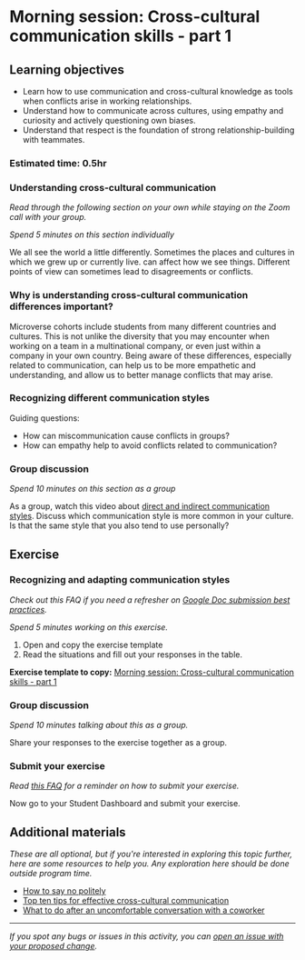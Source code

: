 # Morning session: Cross-cultural communication skills - part 1

## Learning objectives

- Learn how to use communication and cross-cultural knowledge as tools when conflicts arise in working relationships.
- Understand how to communicate across cultures, using empathy and curiosity and actively questioning own biases.
- Understand that respect is the foundation of strong relationship-building with teammates.

### **Estimated time**: 0.5hr

### Understanding cross-cultural communication

*Read through the following section on your own while staying on the Zoom call with your group.* 

*Spend 5 minutes on this section individually*

We all see the world a little differently. Sometimes the places and cultures in which we grew up or currently live. can affect how we see things. Different points of view can sometimes lead to disagreements or conflicts. 

### Why is understanding cross-cultural communication differences important?

Microverse cohorts include students from many different countries and cultures. This is not unlike the diversity that you may encounter when working on a team in a multinational company, or even just within a company in your own country. Being aware of these differences, especially related to communication, can help us to be more empathetic and understanding, and allow us to better manage conflicts that may arise. 

### Recognizing different communication styles

Guiding questions:

- How can miscommunication cause conflicts in groups?
- How can empathy help to avoid conflicts related to communication?

### Group discussion

*Spend 10 minutes on this section as a group*

As a group, watch this video about [direct and indirect communication styles](https://www.youtube.com/watch?v=0W9iLrfyq20). Discuss which communication style is more common in your culture. Is that the same style that you also tend to use personally?

## Exercise

### Recognizing and adapting communication styles

*Check out this FAQ if you need a refresher on [Google Doc submission best practices](https://microverse.zendesk.com/hc/en-us/articles/360063156813).*

*Spend 5 minutes working on this exercise.*

1. Open and copy the exercise template
2. Read the situations and fill out your responses in the table. 

**Exercise template to copy:** [Morning session: Cross-cultural communication skills - part 1](https://docs.google.com/document/d/1ba-IcortHf0HTQQTSoJtGpKutIxqMtlIcO8VnXGD-vA/edit#)

### Group discussion

*Spend 10 minutes talking about this as a group.* 

Share your responses to the exercise together as a group. 

### Submit your exercise

*Read [this FAQ](https://microverse.zendesk.com/hc/en-us/articles/360061344234) for a reminder on how to submit your exercise.* 

Now go to your Student Dashboard and submit your exercise.

## Additional materials

*These are all optional, but if you're interested in exploring this topic further, here are some resources to help you. Any exploration here should be done outside program time.*

- [How to say no politely](https://dictionaryblog.cambridge.org/2016/11/09/how-to-say-no-politely/)
- [Top ten tips for effective cross-cultural communication](https://www.chrysos.org.uk/blog/top-ten-tips-for-effective-cross-cultural-communi)
- [What to do after an uncomfortable conversation with a coworker](https://hbr.org/2019/05/what-to-do-after-an-uncomfortable-conversation-with-a-coworker)


------

_If you spot any bugs or issues in this activity, you can [open an issue with your proposed change](https://github.com/microverseinc/curriculum-transversal-skills/blob/main/git-github/articles/open_issue.md)._